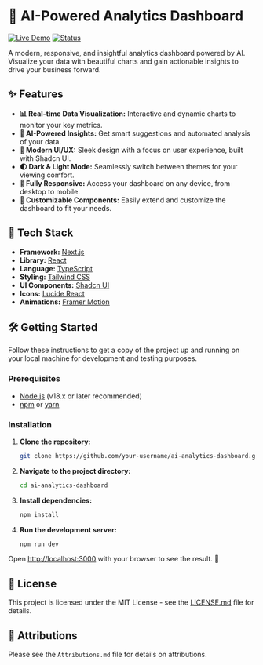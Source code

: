 # 🤖 AI-Powered Analytics Dashboard

[![Live Demo](https://img.shields.io/badge/Live_Demo-View_Here-blue?style=for-the-badge&logo=figma)](https://ai-analytics.figma.site/)
[![Status](https://img.shields.io/badge/Status-In_Development-yellow?style=for-the-badge)]()

A modern, responsive, and insightful analytics dashboard powered by AI. Visualize your data with beautiful charts and gain actionable insights to drive your business forward.

## ✨ Features

- **📊 Real-time Data Visualization:** Interactive and dynamic charts to monitor your key metrics.
- **🧠 AI-Powered Insights:** Get smart suggestions and automated analysis of your data.
- **🎨 Modern UI/UX:** Sleek design with a focus on user experience, built with Shadcn UI.
- **🌓 Dark & Light Mode:** Seamlessly switch between themes for your viewing comfort.
- **📱 Fully Responsive:** Access your dashboard on any device, from desktop to mobile.
- **🧩 Customizable Components:** Easily extend and customize the dashboard to fit your needs.

## 🚀 Tech Stack

- **Framework:** [Next.js](https://nextjs.org/)
- **Library:** [React](https://reactjs.org/)
- **Language:** [TypeScript](https://www.typescriptlang.org/)
- **Styling:** [Tailwind CSS](https://tailwindcss.com/)
- **UI Components:** [Shadcn UI](https://ui.shadcn.com/)
- **Icons:** [Lucide React](https://lucide.dev/)
- **Animations:** [Framer Motion](https://www.framer.com/motion/)

## 🛠️ Getting Started

Follow these instructions to get a copy of the project up and running on your local machine for development and testing purposes.

### Prerequisites

- [Node.js](https://nodejs.org/en/) (v18.x or later recommended)
- [npm](https://www.npmjs.com/) or [yarn](https://yarnpkg.com/)

### Installation

1.  **Clone the repository:**
    ```sh
    git clone https://github.com/your-username/ai-analytics-dashboard.git
    ```
2.  **Navigate to the project directory:**
    ```sh
    cd ai-analytics-dashboard
    ```
3.  **Install dependencies:**
    ```sh
    npm install
    ```
4.  **Run the development server:**
    ```sh
    npm run dev
    ```

Open [http://localhost:3000](http://localhost:3000) with your browser to see the result. 🚀

## 📄 License

This project is licensed under the MIT License - see the [LICENSE.md](LICENSE.md) file for details.

## 🙏 Attributions

Please see the `Attributions.md` file for details on attributions.
